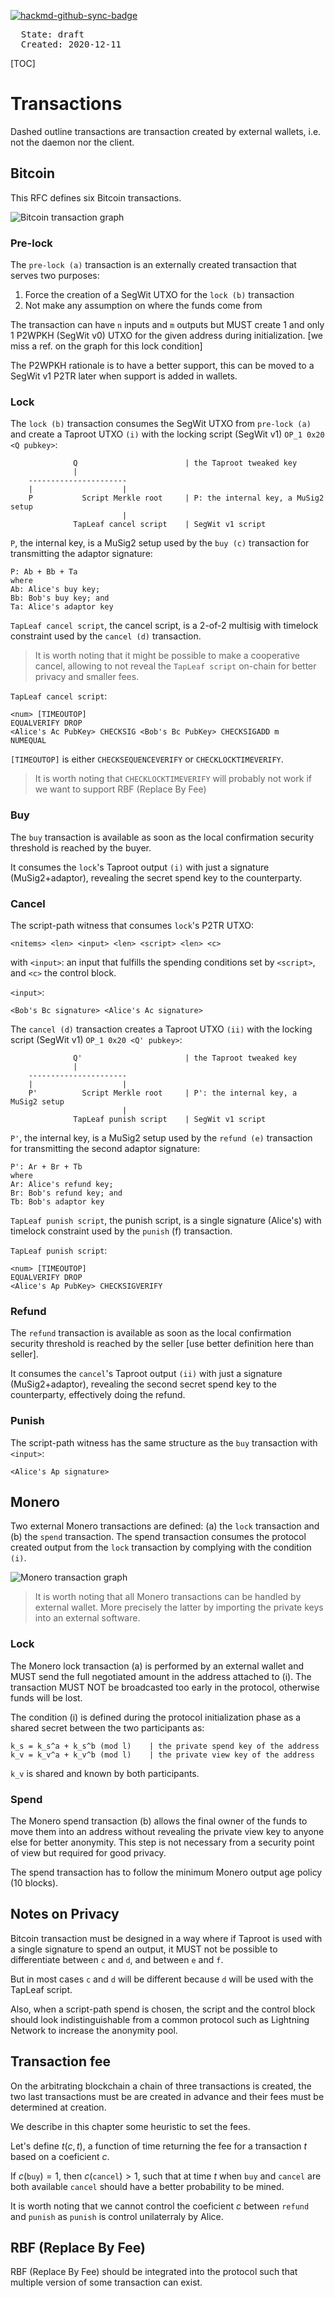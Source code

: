 [![hackmd-github-sync-badge](https://hackmd.io/YfMko2WPR9iITsw4MsLcPA/badge)](https://hackmd.io/YfMko2WPR9iITsw4MsLcPA)

<pre>
  State: draft
  Created: 2020-12-11
</pre>

[TOC]

# Transactions

Dashed outline transactions are transaction created by external wallets, i.e. not the daemon nor the client.

## Bitcoin

This RFC defines six Bitcoin transactions.

![Bitcoin transaction graph](https://raw.githubusercontent.com/farcaster-project/RFCs/hackmd/images/btc-transactions.png)

### Pre-lock

The `pre-lock (a)` transaction is an externally created transaction that serves two purposes:

 1. Force the creation of a SegWit UTXO for the `lock (b)` transaction
 2. Not make any assumption on where the funds come from

The transaction can have `n` inputs and `m` outputs but MUST create 1 and only 1 P2WPKH (SegWit v0) UTXO for the given address during initialization. [we miss a ref. on the graph for this lock condition]

The P2WPKH rationale is to have a better support, this can be moved to a SegWit v1 P2TR later when support is added in wallets.

### Lock

The `lock (b)` transaction consumes the SegWit UTXO from `pre-lock (a)` and create a Taproot UTXO `(i)` with the locking script (SegWit v1) `OP_1 0x20 <Q pubkey>`:

```
              Q                        | the Taproot tweaked key
              |
    ----------------------
    |                    |
    P           Script Merkle root     | P: the internal key, a MuSig2 setup
                         |
              TapLeaf cancel script    | SegWit v1 script
```

`P`, the internal key, is a MuSig2 setup used by the `buy (c)` transaction for transmitting the adaptor signature:

```
P: Ab + Bb + Ta
where
Ab: Alice's buy key;
Bb: Bob's buy key; and
Ta: Alice's adaptor key
```

`TapLeaf cancel script`, the cancel script, is a 2-of-2 multisig with timelock constraint used by the `cancel (d)` transaction.

> It is worth noting that it might be possible to make a cooperative cancel, allowing to not reveal the `TapLeaf script` on-chain for better privacy and smaller fees.

`TapLeaf cancel script`:

```
<num> [TIMEOUTOP]
EQUALVERIFY DROP
<Alice's Ac PubKey> CHECKSIG <Bob's Bc PubKey> CHECKSIGADD m 
NUMEQUAL
```

`[TIMEOUTOP]` is either `CHECKSEQUENCEVERIFY` or `CHECKLOCKTIMEVERIFY`.

> It is worth noting that `CHECKLOCKTIMEVERIFY` will probably not work if we want to support RBF (Replace By Fee)

### Buy

The `buy` transaction is available as soon as the local confirmation security threshold is reached by the buyer.

It consumes the `lock`'s Taproot output `(i)` with just a signature (MuSig2+adaptor), revealing the secret spend key to the counterparty.

### Cancel

The script-path witness that consumes `lock`'s P2TR UTXO:

    <nitems> <len> <input> <len> <script> <len> <c>

with `<input>`: an input that fulfills the spending conditions set by `<script>`, and `<c>` the control block.

`<input>`:

```
<Bob's Bc signature> <Alice's Ac signature>
```

The `cancel (d)` transaction creates a Taproot UTXO `(ii)` with the locking script (SegWit v1) `OP_1 0x20 <Q' pubkey>`:

```
              Q'                       | the Taproot tweaked key
              |
    ----------------------
    |                    |
    P'          Script Merkle root     | P': the internal key, a MuSig2 setup
                         |
              TapLeaf punish script    | SegWit v1 script
```

`P'`, the internal key, is a MuSig2 setup used by the `refund (e)` transaction for transmitting the second adaptor signature:

```
P': Ar + Br + Tb
where
Ar: Alice's refund key;
Br: Bob's refund key; and
Tb: Bob's adaptor key
```

`TapLeaf punish script`, the punish script, is a single signature (Alice's) with timelock constraint used by the `punish` (f) transaction.

`TapLeaf punish script`:

```
<num> [TIMEOUTOP]
EQUALVERIFY DROP
<Alice's Ap PubKey> CHECKSIGVERIFY
```

### Refund

The `refund` transaction is available as soon as the local confirmation security threshold is reached by the seller [use better definition here than seller].

It consumes the `cancel`'s Taproot output `(ii)` with just a signature (MuSig2+adaptor), revealing the second secret spend key to the counterparty, effectively doing the refund.

### Punish

The script-path witness has the same structure as the `buy` transaction with `<input>`:

```
<Alice's Ap signature>
```

## Monero

Two external Monero transactions are defined: (a) the `lock` transaction and (b) the `spend` transaction. The spend transaction consumes the protocol created output from the `lock` transaction by complying with the condition `(i)`.

![Monero transaction graph](https://raw.githubusercontent.com/farcaster-project/RFCs/hackmd/images/xmr-transactions.png)

> It is worth noting that all Monero transactions can be handled by external wallet. More precisely the latter by importing the private keys into an external software.

### Lock

The Monero lock transaction (a) is performed by an external wallet and MUST send the full negotiated amount in the address attached to (i). The transaction MUST NOT be broadcasted too early in the protocol, otherwise funds will be lost.

The condition (i) is defined during the protocol initialization phase as a shared secret between the two participants as:

    k_s = k_s^a + k_s^b (mod l)    | the private spend key of the address
    k_v = k_v^a + k_v^b (mod l)    | the private view key of the address

`k_v` is shared and known by both participants.

### Spend

The Monero spend transaction (b) allows the final owner of the funds to move them into an address without revealing the private view key to anyone else for better anonymity. This step is not necessary from a security point of view but required for good privacy.

The spend transaction has to follow the minimum Monero output age policy (10 blocks).

## Notes on Privacy

Bitcoin transaction must be designed in a way where if Taproot is used with a single signature to spend an output, it MUST not be possible to differentiate between `c` and `d`, and between `e` and `f`.

But in most cases `c` and `d` will be different because `d` will be used with the TapLeaf script.

Also, when a script-path spend is chosen, the script and the control block should look indistinguishable from a common protocol such as Lightning Network to increase the anonymity pool.

## Transaction fee

On the arbitrating blockchain a chain of three transactions is created, the two last transactions must be are created in advance and their fees must be determined at creation.

We describe in this chapter some heuristic to set the fees.

Let's define $t(c, t)$, a function of time returning the fee for a transaction $t$ based on a coeficient $c$.

If $c(\texttt{buy}) = 1$, then $c(\texttt{cancel}) > 1$, such that at time $t$ when `buy` and `cancel` are both available `cancel` should have a better probability to be mined.

It is worth noting that we cannot control the coeficient $c$ between `refund` and `punish` as `punish` is control unilaterraly by Alice.

## RBF (Replace By Fee)

RBF (Replace By Fee) should be integrated into the protocol such that multiple version of some transaction can exist.